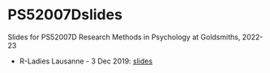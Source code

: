 # PS52007Dslides
Slides for PS52007D Research Methods in Psychology at Goldsmiths, 2022-23

- R-Ladies Lausanne - 3 Dec 2019: [slides](https://ps52007dslides.littlemonkeylab.com/Lecture01/Lecture1-RJS.html#1)

